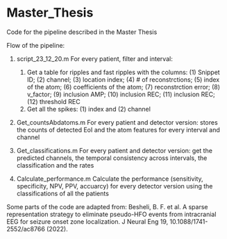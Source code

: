 # Master_Thesis
Code for the pipeline described in the Master Thesis

Flow of the pipeline: 

1. script_23_12_20.m
For every patient, filter and interval: 
	1. Get a table for ripples and fast ripples with the columns: 
		(1) Snippet ID; (2) channel; (3) location index; (4) # of reconstrctions; (5) index of the atom; (6) coefficients of the atom;
		(7) reconstrction error; (8) v_factor; (9) inclusion AMP; (10) inclusion REC; (11) inclusion REC; (12) threshold REC
	2. Get all the spikes: 
		(1) index and (2) channel


2. Get_countsAbdatoms.m 
For every patient and detector version: stores the counts of detected EoI and the atom features for every interval and channel 


3. Get_classifications.m
For every patient and detector version: get the predicted channels, the temporal consistency across intervals, the classification
and the rates


4. Calculate_performance.m
Calculate the performance (sensitivity, specificity, NPV, PPV, accuarcy) for every detector version using the classifications 
of all the patients 


Some parts of the code are adapted from:
Besheli, B. F. et al. A sparse representation strategy to eliminate pseudo-HFO events from intracranial EEG for seizure onset zone localization. J Neural Eng 19, 10.1088/1741-2552/ac8766 (2022).

